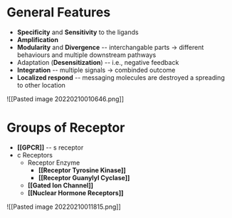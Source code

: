 # General Features
- **Specificity** and **Sensitivity** to the ligands
- **Amplification**
- **Modularity** and **Divergence** -- interchangable parts → different behaviours and multiple downstream pathways
- Adaptation (**Desensitization**) -- i.e., negative feedback
- **Integration** -- multiple signals → combinded outcome
- **Localized respond** -- messaging molecules are destroyed a spreading to other location

![[Pasted image 20220210010646.png]]

# Groups of Receptor
- **[[GPCR]]** -- s receptor
- c Receptors
	- Receptor Enzyme
		- **[[Receptor Tyrosine Kinase]]**
		- **[[Receptor Guanylyl Cyclase]]**
	- **[[Gated Ion Channel]]**
	- **[[Nuclear Hormone Receptors]]**

![[Pasted image 20220210011815.png]]